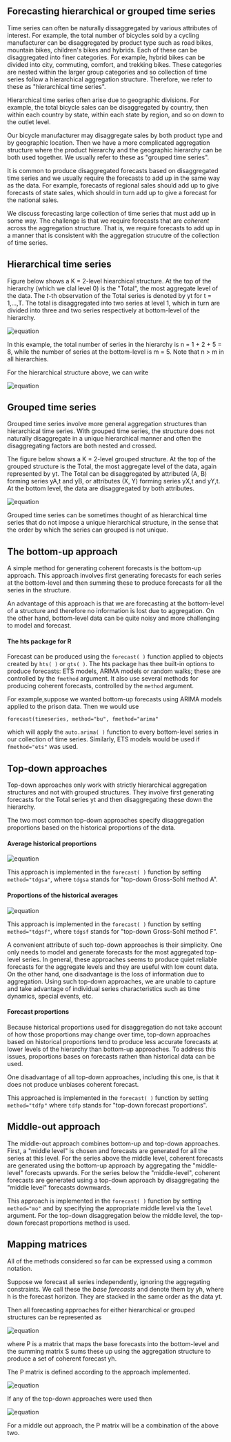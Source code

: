 ## Forecasting hierarchical or grouped time series
Time series can often be naturally dissaggregated by various attributes of interest. For example, the total number of bicycles sold by a cycling manufacturer
can be disaggregated by product type such as road bikes, mountain bikes, children's bikes and hybrids. Each of these can be disaggregated into finer categories.
For example, hybrid bikes can be divided into city, commuting, comfort, and trekking bikes. These categories are nested within the larger group categories and
so collection of time series follow a hierarchical aggregation structure. Therefore, we refer to these as "hierarchical time series".

Hierarchical time series often arise due to geographic divisions. For example, the total bicycle sales can be disaggregated by country, then within each country
by state, within each state by region, and so on down to the outlet level.

Our bicycle manufacturer may disaggregate sales by both product type and by geographic location. Then we have a more complicated aggregation structure where the
product hierarchy and the geographic hierarchy can be both used together. We usually refer to these as "grouped time series".

It is common to produce disaggregated forecasts based on disaggregated time series and we usually require the forecasts to add up in the same way as the data.
For example, forecasts of regional sales should add up to give forecasts of state sales, which should in turn add up to give a forecast for the national sales.

We discuss forecasting large collection of time series that must add up in some way. The challenge is that we require forecasts that are *coherent* across the
aggregation structure. That is, we require forecasts to add up in a manner that is consistent with the aggregation strucutre of the collection of time series.
## Hierarchical time series
Figure below shows a K = 2-level hiearchical structure. At the top of the hierarchy (which we clal level 0) is the "Total", the most aggregate level of the data.
The *t*-th observation of the Total series is denoted by yt for t = 1,...,T. The total is disaggregated into two series at level 1, which in turn are divided
into three and two series respectively at bottom-level of the hierarchy.

![equation](https://github.com/gpadolina/TimeSeries-notes/blob/master/TimeSeries/Equations/Two-level%20hierarchical%20tree%20diagram.png)

In this example, the total number of series in the hierarchy is n = 1 + 2 + 5 = 8, while the number of series at the bottom-level is m = 5. Note that n > m in all
hierarchies.

For the hierarchical structure above, we can write

![equation](https://github.com/gpadolina/TimeSeries-notes/blob/master/TimeSeries/Equations/Hierarchical%20structure%20equation.png)

## Grouped time series
Grouped time series involve more general aggregation structures than hierarchical time series. With grouped time series, the structure does not naturally disaggregate
in a unique hierarchical manner and often the disaggregating factors are both nested and crossed.

The figure below shows a K = 2-level grouped structure. At the top of the grouped structure is the Total, the most aggregate level of the data, again represented by yt.
The Total can be disaggregated by attributed (A, B) forming series yA,t and yB, or attributes (X, Y) forming series yX,t and yY,t. At the bottom level, the data are
disaggregated by both attributes.

![equation](https://github.com/gpadolina/TimeSeries-notes/blob/master/TimeSeries/Equations/Two-level%20grouped%20structure.png)

Grouped time series can be sometimes thought of as hierarchical time series that do not impose a unique hierarchical structure, in the sense that the order by which
the series can grouped is not unique.
## The bottom-up approach
A simple method for generating coherent forecasts is the bottom-up approach. This approach involves first generating forecasts for each series at the bottom-level
and then summing these to produce forecasts for all the series in the structure.

An advantage of this approach is that we are forecasting at the bottom-level of a structure and therefore no information is lost due to aggregation. On the other
hand, bottom-level data can be quite noisy and more challenging to model and forecast.

#### The hts package for R
Forecast can be produced using the ```forecast( )``` function applied to objects created by ```hts( )``` or ```gts( )```. The hts package has thee built-in options
to produce forecasts: ETS models, ARIMA models or random walks; these are controlled by the ```fmethod``` argument. It also use several methods for producing
coherent forecasts, controlled by the ```method``` argument.

For example,suppose we wanted bottom-up forecasts using ARIMA models applied to the prison data. Then we would use
```
forecast(timeseries, method="bu", fmethod="arima"
```
which will apply the ```auto.arima( )``` function to every bottom-level series in our collection of time series. Similarly, ETS models would be used if
```fmethod="ets"``` was used.
## Top-down approaches
Top-down approaches only work with strictly hierarchical aggregation structures and not with grouped structures. They involve first generating forecasts for the
Total series yt and then disaggregating these down the hierarchy.

The two most common top-down approaches specify disaggregation proportions based on the historical proportions of the data.
#### Average historical proportions

![equation](https://github.com/gpadolina/TimeSeries-notes/blob/master/TimeSeries/Equations/Average%20historical%20proportions.png)

This approach is implemented in the ```forecast( )``` function by setting ```method="tdgsa"```, where ```tdgsa``` stands for "top-down Gross-Sohl method A".

#### Proportions of the historical averages

![equation](https://github.com/gpadolina/TimeSeries-notes/blob/master/TimeSeries/Equations/Proportions%20of%20the%20historical%20averages.png)

This approach is implemented in the ```forecast( )``` function by setting ```method="tdgsf"```, where ```tdgsf``` stands for "top-down Gross-Sohl method F".

A convenient attribute of such top-down approaches is their simplicity. One only needs to model and generate forecasts for the most aggregated top-level series.
In general, these approaches seems to produce quiet reliable forecasts for the aggregate levels and they are useful with low count data. On the other hand,
one disadvantage is the loss of information due to aggregation. Using such top-down approaches, we are unable to capture and take advantage of individual series
characteristics such as time dynamics, special events, etc.

#### Forecast proportions
Because historical proportions used for disaggregation do not take account of how those proportions may change over time, top-down approaches based on historical
proportions tend to produce less accurate forecasts at lower levels of the hierarchy than bottom-up approaches. To address this issues, proportions bases on forecasts
rathen than historical data can be used.

One disadvantage of all top-down approaches, including this one, is that it does not produce unbiases coherent forecast.

This approached is implemented in the ```forecast( )``` function by setting ```method="tdfp"``` where ```tdfp``` stands for "top-down forecast proportions".
## Middle-out approach
The middle-out approach combines bottom-up and top-down approaches. First, a "middle level" is chosen and forecasts are generated for all the series at this level.
For the series above the middle level, coherent forecasts are generated using the bottom-up approach by aggregating the "middle-level" forecasts upwards. For the
series below the "middle-level", coherent forecasts are generated using a top-down approach by disaggregating the "middle level" forecasts downwards.

This approach is implemented in the ```forecast( )``` function by setting ```method="mo"``` and by specifying the appropriate middle level via the ```level```
argument. For the top-down disaggregation below the middle level, the top-down forecast proportions method is used.
## Mapping matrices
All of the methods considered so far can be expressed using a common notation.

Suppose we forecast all series independently, ignoring the aggregating constraints. We call these the *base forecasts* and denote them by yh, where h is the forecast
horizon. They are stacked in the same order as the data yt.

Then all forecasting approaches for either hierarchical or grouped structures can be represented as

![equation](https://github.com/gpadolina/TimeSeries-notes/blob/master/TimeSeries/Equations/Mapping%20matrices.png)

where P is a matrix that maps the base forecasts into the bottom-level and the summing matrix S sums these up using the aggregation structure to produce a set of
coherent forecast yh.

The P matrix is defined according to the approach implemented.

![equation](https://github.com/gpadolina/TimeSeries-notes/blob/master/TimeSeries/Equations/P%20matrix%20using%20bottom-up%20approach.png)

If any of the top-down approaches were used then

![equation](https://github.com/gpadolina/TimeSeries-notes/blob/master/TimeSeries/Equations/P%20matrix%20using%20top-down%20approach.png)

For a middle out approach, the P matrix will be a combination of the above two.
